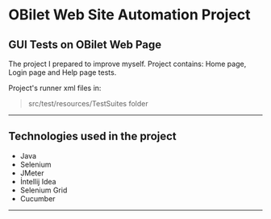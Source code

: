 # OBilet Web Site Automation Project
## GUI Tests on OBilet Web Page

The project I prepared to improve myself.
Project contains: Home page, Login page and Help page tests.

Project's runner xml files in:
> src/test/resources/TestSuites folder

---------------

## Technologies used in the project

- Java
- Selenium
- JMeter
- İntellij Idea
- Selenium Grid
- Cucumber


---------


